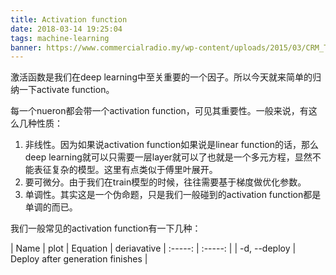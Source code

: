 ```yaml
---
title: Activation function
date: 2018-03-14 19:25:04
tags: machine-learning
banner: https://www.commercialradio.my/wp-content/uploads/2015/03/CRM_Trendstatistic.jpg
---
```

激活函数是我们在deep learning中至关重要的一个因子。所以今天就来简单的归纳一下activate function。

每一个nueron都会带一个activation function，可见其重要性。一般来说，有这么几种性质：
1. 非线性。因为如果说activation function如果说是linear function的话，那么deep learning就可以只需要一层layer就可以了也就是一个多元方程，显然不能表征复杂的模型。这里有点类似于傅里叶展开。
2. 要可微分。由于我们在train模型的时候，往往需要基于梯度做优化参数。
3. 单调性。其实这是一个伪命题，只是我们一般碰到的activation function都是单调的而已。

我们一般常见的activation function有一下几种：

| Name | plot   |  Equation | deriavative 
| :-----:  | :-----:  |
| -d, --deploy | Deploy after generation finishes |
